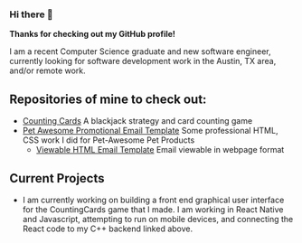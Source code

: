 ### Hi there 👋

**Thanks for checking out my GitHub profile!**

I am a recent Computer Science graduate and new software engineer, currently looking for software development work in the Austin, TX area, and/or remote work.

## Repositories of mine to check out:

- [Counting Cards](https://github.com/gaberull/CountingCards) A blackjack strategy and card counting game
- [Pet Awesome Promotional Email Template](https://github.com/gaberull/gaberull.github.io) Some professional HTML, CSS work I did for Pet-Awesome Pet Products
  - [Viewable HTML Email Template](https://gaberull.github.io) Email viewable in webpage format
  
## Current Projects
- I am currently working on building a front end graphical user interface for the CountingCards game that I made. I am working in React Native and Javascript, attempting to run on mobile devices, and connecting the React code to my C++ backend linked above.

<!--
**gaberull/gaberull** is a ✨ _special_ ✨ repository because its `README.md` (this file) appears on your GitHub profile.

Here are some ideas to get you started:

- 🔭 I’m currently working on ...
- 🌱 I’m currently learning ...
- 👯 I’m looking to collaborate on ...
- 🤔 I’m looking for help with ...
- 💬 Ask me about ...
- 📫 How to reach me: ...
- 😄 Pronouns: ...
- ⚡ Fun fact: ...
-->
